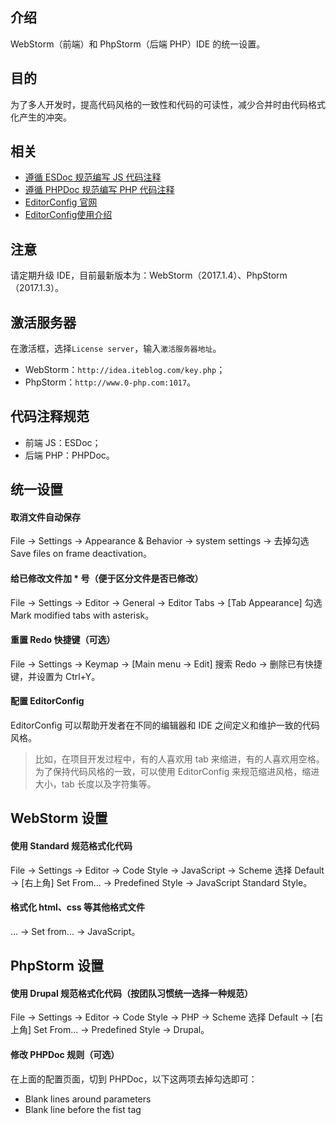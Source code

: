 ## 介绍
WebStorm（前端）和 PhpStorm（后端 PHP）IDE 的统一设置。

## 目的
为了多人开发时，提高代码风格的一致性和代码的可读性，减少合并时由代码格式化产生的冲突。

## 相关
- [遵循 ESDoc 规范编写 JS 代码注释](https://github.com/zhaotoday/esdoc)
- [遵循 PHPDoc 规范编写 PHP 代码注释](https://www.phpdoc.org/)
- [EditorConfig 官网](http://editorconfig.org/)
- [EditorConfig使用介绍](https://segmentfault.com/a/1190000007599845)

## 注意
请定期升级 IDE，目前最新版本为：WebStorm（2017.1.4）、PhpStorm（2017.1.3）。

## 激活服务器
在激活框，选择`License server`，输入`激活服务器地址`。
- WebStorm：`http://idea.iteblog.com/key.php`；
- PhpStorm：`http://www.0-php.com:1017`。

## 代码注释规范
- 前端 JS：ESDoc；
- 后端 PHP：PHPDoc。

## 统一设置
#### 取消文件自动保存
File -> Settings -> Appearance & Behavior -> system settings -> 去掉勾选 Save files on frame deactivation。

#### 给已修改文件加 * 号（便于区分文件是否已修改）
File -> Settings -> Editor -> General -> Editor Tabs -> [Tab Appearance] 勾选 Mark modified tabs with asterisk。

#### 重置 Redo 快捷键（可选）
File -> Settings -> Keymap -> [Main menu -> Edit] 搜索 Redo -> 删除已有快捷键，并设置为 Ctrl+Y。

#### 配置 EditorConfig
EditorConfig 可以帮助开发者在不同的编辑器和 IDE 之间定义和维护一致的代码风格。
> 比如，在项目开发过程中，有的人喜欢用 tab 来缩进，有的人喜欢用空格。为了保持代码风格的一致，可以使用 EditorConfig 来规范缩进风格，缩进大小，tab 长度以及字符集等。

## WebStorm 设置
#### 使用 Standard 规范格式化代码
File -> Settings -> Editor -> Code Style -> JavaScript -> Scheme 选择 Default -> [右上角] Set From... -> Predefined Style -> JavaScript Standard Style。

#### 格式化 html、css 等其他格式文件
... -> Set from... -> JavaScript。

## PhpStorm 设置
#### 使用 Drupal 规范格式化代码（按团队习惯统一选择一种规范）
File -> Settings -> Editor -> Code Style -> PHP -> Scheme 选择 Default -> [右上角] Set From... -> Predefined Style -> Drupal。

#### 修改 PHPDoc 规则（可选）
在上面的配置页面，切到 PHPDoc，以下这两项去掉勾选即可：
- Blank lines around parameters
- Blank line before the fist tag
